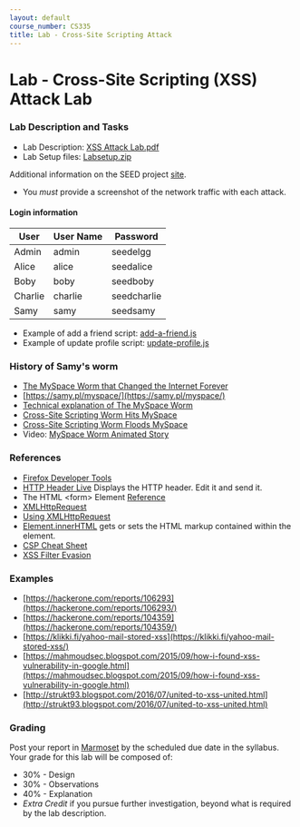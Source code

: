 ```yaml
---
layout: default
course_number: CS335
title: Lab - Cross-Site Scripting Attack
---
```


# Lab - Cross-Site Scripting (XSS) Attack Lab

### Lab Description and Tasks

- Lab Description: [XSS Attack Lab.pdf](xss\Web_XSS_Elgg.pdf)
- Lab Setup files: [Labsetup.zip](xss\Labsetup.zip)

Additional information on the SEED project [site](https://seedsecuritylabs.org/Labs_20.04/Web/Web_XSS_Elgg/).

- You *must* provide a screenshot of the network traffic with each attack.

#### Login information

User | User Name | Password
-----|----------|---------
Admin | admin | seedelgg
Alice | alice | seedalice
Boby | boby | seedboby
Charlie | charlie | seedcharlie
Samy | samy | seedsamy

- Example of add a friend script: <a href=".\xss\add-a-friend.txt" target="_blank">add-a-friend.js</a>
- Example of update profile script: <a href=".\xss\update-profile.txt" target="_blank">update-profile.js</a>

### History of Samy's worm
- [The MySpace Worm that Changed the Internet Forever](https://www.vice.com/en_us/article/wnjwb4/the-myspace-worm-that-changed-the-internet-forever)
- [https://samy.pl/myspace/](https://samy.pl/myspace/)
- [Technical explanation of The MySpace Worm](https://samy.pl/myspace/tech.html)
- [Cross-Site Scripting Worm Hits MySpace](https://betanews.com/2005/10/13/cross-site-scripting-worm-hits-myspace/)
- [Cross-Site Scripting Worm Floods MySpace](https://it.slashdot.org/story/05/10/14/126233/cross-site-scripting-worm-floods-myspace)
- Video: [MySpace Worm Animated Story](https://www.youtube.com/watch?v=DtnuaHl378M)

### References
- [Firefox Developer Tools](https://developer.mozilla.org/en-US/docs/Tools)  
- [HTTP Header Live](https://addons.mozilla.org/en-US/firefox/addon/http-header-live/) Displays the HTTP header. Edit it and send it.  
- The HTML &lt;form&gt; Element [Reference](https://developer.mozilla.org/en-US/docs/Web/HTML/Element/form)
- [XMLHttpRequest](https://developer.mozilla.org/en-US/docs/Web/API/XMLHttpRequest)
- [Using XMLHttpRequest](https://developer.mozilla.org/en-US/docs/Web/API/XMLHttpRequest/Using_XMLHttpRequest)
- [Element.innerHTML](https://developer.mozilla.org/en-US/docs/Web/API/Element/innerHTML) gets or sets the HTML markup contained within the element.
- [CSP Cheat Sheet](https://cheatsheetseries.owasp.org/cheatsheets/Content_Security_Policy_Cheat_Sheet.html)
- [XSS Filter Evasion](https://cheatsheetseries.owasp.org/cheatsheets/XSS_Filter_Evasion_Cheat_Sheet.html)

### Examples
- [https://hackerone.com/reports/106293](https://hackerone.com/reports/106293/)
- [https://hackerone.com/reports/104359](https://hackerone.com/reports/104359/)
- [https://klikki.fi/yahoo-mail-stored-xss](https://klikki.fi/yahoo-mail-stored-xss/)
- [https://mahmoudsec.blogspot.com/2015/09/how-i-found-xss-vulnerability-in-google.html](https://mahmoudsec.blogspot.com/2015/09/how-i-found-xss-vulnerability-in-google.html)
- [http://strukt93.blogspot.com/2016/07/united-to-xss-united.html](http://strukt93.blogspot.com/2016/07/united-to-xss-united.html)

### Grading

Post your report in [Marmoset](https://cs.ycp.edu/marmoset) by the scheduled due date in the syllabus. Your grade for this lab will be composed of:
- 30% - Design
- 30% - Observations
- 40% - Explanation
- *Extra Credit* if you pursue further investigation, beyond what is required by the lab description.
